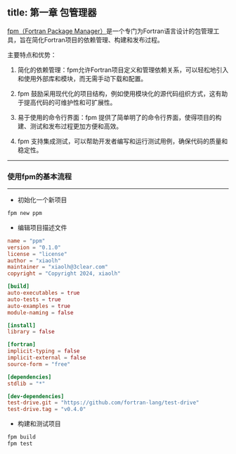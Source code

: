 title: 第一章 包管理器
---

[fpm（Fortran Package Manager）](https://github.com/fortran-lang/fpm)是一个专门为Fortran语言设计的包管理工具，旨在简化Fortran项目的依赖管理、构建和发布过程。

主要特点和优势：

1. 简化的依赖管理：fpm允许Fortran项目定义和管理依赖关系，可以轻松地引入和使用外部库和模块，而无需手动下载和配置。


2. fpm 鼓励采用现代化的项目结构，例如使用模块化的源代码组织方式，这有助于提高代码的可维护性和可扩展性。


3. 易于使用的命令行界面：fpm 提供了简单明了的命令行界面，使得项目的构建、测试和发布过程更加方便和高效。


4. fpm 支持集成测试，可以帮助开发者编写和运行测试用例，确保代码的质量和稳定性。

***

### 使用fpm的基本流程

***

* 初始化一个新项目

```bash
fpm new ppm
```

* 编辑项目描述文件

```toml
name = "ppm"
version = "0.1.0"
license = "license"
author = "xiaolh"
maintainer = "xiaolh@3clear.com"
copyright = "Copyright 2024, xiaolh"

[build]
auto-executables = true
auto-tests = true
auto-examples = true
module-naming = false

[install]
library = false

[fortran]
implicit-typing = false
implicit-external = false
source-form = "free"

[dependencies]
stdlib = "*"

[dev-dependencies]
test-drive.git = "https://github.com/fortran-lang/test-drive"
test-drive.tag = "v0.4.0"
```

* 构建和测试项目

```bash
fpm build
fpm test
```
